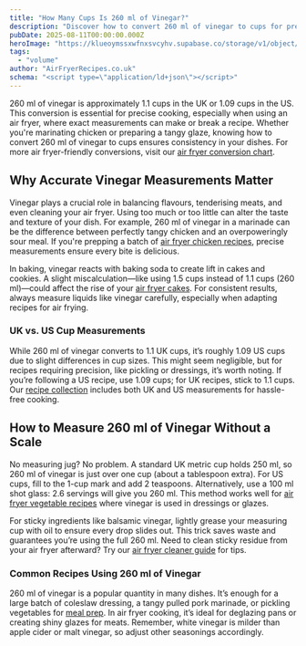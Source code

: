 ```yaml
---
title: "How Many Cups Is 260 ml of Vinegar?"
description: "Discover how to convert 260 ml of vinegar to cups for precise cooking and baking. Get accurate measurements and handy tips for air fryer recipes."
pubDate: 2025-08-11T00:00:00.000Z
heroImage: "https://klueoymssxwfnxsvcyhv.supabase.co/storage/v1/object/public/md/how-many-cups-is-260-ml-of-vinegar-698b67bb.webp"
tags:
  - "volume"
author: "AirFryerRecipes.co.uk"
schema: "<script type=\"application/ld+json\"></script>"
---
```


<p>260 ml of vinegar is approximately 1.1 cups in the UK or 1.09 cups in the US. This conversion is essential for precise cooking, especially when using an air fryer, where exact measurements can make or break a recipe. Whether you're marinating chicken or preparing a tangy glaze, knowing how to convert 260 ml of vinegar to cups ensures consistency in your dishes. For more air fryer-friendly conversions, visit our <a href=https://www.airfryerrecipe.co.uk/air-fryer-conversion-chart>air fryer conversion chart</a>.</p>

<h2>Why Accurate Vinegar Measurements Matter</h2>  
<p>Vinegar plays a crucial role in balancing flavours, tenderising meats, and even cleaning your air fryer. Using too much or too little can alter the taste and texture of your dish. For example, 260 ml of vinegar in a marinade can be the difference between perfectly tangy chicken and an overpoweringly sour meal. If you're prepping a batch of <a href=https://www.airfryerrecipe.co.uk/recipe-category/chicken>air fryer chicken recipes</a>, precise measurements ensure every bite is delicious.</p>  

<p>In baking, vinegar reacts with baking soda to create lift in cakes and cookies. A slight miscalculation—like using 1.5 cups instead of 1.1 cups (260 ml)—could affect the rise of your <a href=https://www.airfryerrecipe.co.uk/recipe-category/cakes>air fryer cakes</a>. For consistent results, always measure liquids like vinegar carefully, especially when adapting recipes for air frying.</p>  

<h3>UK vs. US Cup Measurements</h3>  
<p>While 260 ml of vinegar converts to 1.1 UK cups, it’s roughly 1.09 US cups due to slight differences in cup sizes. This might seem negligible, but for recipes requiring precision, like pickling or dressings, it’s worth noting. If you’re following a US recipe, use 1.09 cups; for UK recipes, stick to 1.1 cups. Our <a href=https://www.airfryerrecipe.co.uk/recipes>recipe collection</a> includes both UK and US measurements for hassle-free cooking.</p>  

<h2>How to Measure 260 ml of Vinegar Without a Scale</h2>  
<p>No measuring jug? No problem. A standard UK metric cup holds 250 ml, so 260 ml of vinegar is just over one cup (about a tablespoon extra). For US cups, fill to the 1-cup mark and add 2 teaspoons. Alternatively, use a 100 ml shot glass: 2.6 servings will give you 260 ml. This method works well for <a href=https://www.airfryerrecipe.co.uk/recipe-category/vegetables>air fryer vegetable recipes</a> where vinegar is used in dressings or glazes.</p>  

<p>For sticky ingredients like balsamic vinegar, lightly grease your measuring cup with oil to ensure every drop slides out. This trick saves waste and guarantees you’re using the full 260 ml. Need to clean sticky residue from your air fryer afterward? Try our <a href=https://www.airfryerrecipe.co.uk/air-fryer-cleaner>air fryer cleaner guide</a> for tips.</p>  

<h3>Common Recipes Using 260 ml of Vinegar</h3>  
<p>260 ml of vinegar is a popular quantity in many dishes. It’s enough for a large batch of coleslaw dressing, a tangy pulled pork marinade, or pickling vegetables for <a href=https://www.airfryerrecipe.co.uk/recipe-category/meal-prep>meal prep</a>. In air fryer cooking, it’s ideal for deglazing pans or creating shiny glazes for meats. Remember, white vinegar is milder than apple cider or malt vinegar, so adjust other seasonings accordingly.</p>